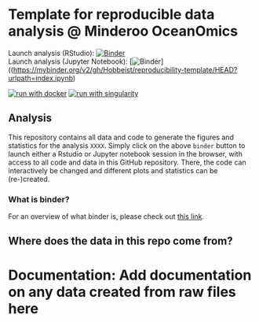 # Template for reproducible data analysis @ Minderoo OceanOmics

Launch analysis (RStudio): [![Binder](https://mybinder.org/badge_logo.svg)](https://mybinder.org/v2/gh/Hobbeist/reproducibility-template/HEAD?urlpath=rstudio)  
Launch analysis (Jupyter Notebook): [![Binder](https://mybinder.org/badge_logo.svg)]((https://mybinder.org/v2/gh/Hobbeist/reproducibility-template/HEAD?urlpath=index.ipynb)
  
  
[![run with docker](https://img.shields.io/badge/run%20with-docker-0db7ed?labelColor=000000&logo=docker)](https://www.docker.com/) [![run with singularity](https://img.shields.io/badge/run%20with-singularity-1d355c.svg?labelColor=000000)](https://sylabs.io/docs/)

## Analysis
This repository contains all data and code to generate the figures and statistics for the analysis `XXXX`. Simply click on the above `binder` button to launch either a Rstudio or Jupyter notebook session in the browser, with access 
to all code and data in this GitHub repository. There, the code can interactively be changed and different plots and statistics can be (re-)created.

### What is binder?
For an overview of what binder is, please check out [this link](https://mybinder.org/).  

## Where does the data in this repo come from?

# Documentation: Add documentation on any data created from raw files here


